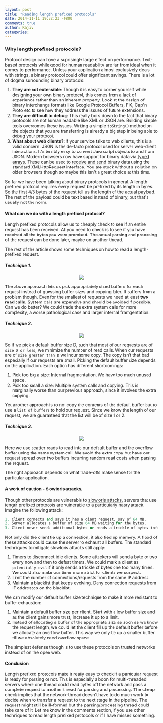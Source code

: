 ```yaml
---
layout: post
title: "Reading length prefixed protocols"
date: 2014-11-11 19:52:23 -0800
comments: true
author: Rajiv
categories: 
---
```

### Why length prefixed protocols?

Protocol design can have a suprisingly large effect on performance. Text-based protocols while good for human readability are far from ideal when it comes to performance. Unless your application almost exclusively deals with strings, a binary protocol could offer significant savings. There is a lot of dogma surrounding binary protocols:
<!-- more -->
1.  **They are not extensible**: Though it is easy to corner yourself while designing your own binary protocol, this comes from a lack of experience rather than an inherent property. Look at the design of binary interchange formats like Google Protocol Buffers, FIX, Cap'n Proto etc to see how they address the issues of future extensions.
2.  **They are difficult to debug**: This really boils down to the fact that binary protocols are not human readable like XML or JSON are. Building simple tools overcomes these issues. Writing a simple ```toString()``` method on the objects that you are transferring is already a big step in being able to debug your protocol.
3.  **What about web clients?**: If your service talks to web clients, this is a valid concern. JSON is the de-facto protocol used for server web-client interactions. It's terribly easy to convert Javascript objects to and from JSON. Modern browsers now have support for binary data via [typed arrays](https://developer.mozilla.org/en-US/docs/Web/JavaScript/Typed_arrays). These can be used to [receive and send](https://developer.mozilla.org/en-US/docs/Web/API/XMLHttpRequest/Sending_and_Receiving_Binary_Data) binary data using the standard XMLHttpRequest interface. You are stuck without a solution on older browsers though so maybe this isn't a great choice at this time.


So far we have been talking about binary protocols in general. A length prefixed protocol requires every request be prefixed by its length in bytes. So the first 4/8 bytes of the request tell us the length of the actual payload. The rest of the payload could be text based instead of binary, but that's usually not the norm.

#### What can we do with a length prefixed protocol?
Length prefixed protocols allow us to cheaply check to see if an entire request has been received. All you need to check is to see if you have received all the bytes you were promised. The actual parsing and procesing of the request can be done later, maybe on another thread.

The rest of the article shows some techniques on how to read a length-prefixed request.
##### Technique 1.
<p align="center">
<img src="/images/lpp-2.svg">
</p>

The above approach lets us pick appropriately sized buffers for each request instead of guessing buffer sizes and copying later. It suffers from a problem though. Even for the smallest of requests we need at least **two read calls**. System calls are expensive and should be avoided if possible. Can we do better? We could trade the extra system calls for more complexity, a worse pathological case and larger internal framgentation.
##### Technique 2.
<p align="center">
<img src="/images/lpp-3.svg">
</p>

So if we pick a default buffer size D, such that most of our requests are of ```size D or less```, we minimize the number of read calls. When our requests are of ```size greater than D``` we incur some copy. The copy isn't that bad especially if our requests are small. Picking the default buffer size depends on the application. Each option has different shortcomings:

1.  Pick too big a size: Internal fragmentation. We have too much unused space.
2.  Pick too small a size: Multiple system calls and copying. This is marginally worse than our previous approach, since it involves the extra copying.

Yet another approach is to not copy the contents of the default buffer but to use a ```list of buffers``` to hold our request. Since we know the length of our request, we are guaranteed that the list will be of size 1 or 2.
##### Technique 3.
<p align="center">
<img src="/images/lpp-4.svg">
</p>

Here we use scatter reads to read into our default buffer and the overflow buffer using the same system call. We avoid the extra copy but have our request spread over two buffers incurring random read costs when parsing the request.

The right approach depends on what trade-offs make sense for the particular application.

#### A work of caution - Slowloris attacks.

Though other protocols are vulnerable to [slowloris attacks](http://en.wikipedia.org/wiki/Slowloris), servers that use length prefixed protocols are vulnerable to a particularly nasty attack. Imagine the following attack:

``` cpp Slowloris attack
1. Client connects and says it has a giant request, say of 64 MB.
2. Server allocates a buffer of size 64 MB waiting for the bytes.
3. Client never sends additional bytes or sends a trickle of bytes infrequently.
```
Not only did the client tie up a connection, it also tied up memory. A flood of these attacks could cause the server to exhaust all buffers. The standard techniques to mitigate slowloris attacks still apply:

1.  Timers to disconnect idle clients. Some attackers will send a byte or two every now and then to defeat timers. We could mark a client as ```potentially evil``` if it only sends a trickle of bytes one too many times. We could also make our timer more strict for clients we suspect.
2.  Limit the number of connections/requests from the same IP address.
3.  Maintain a blacklist that keeps evolving. Deny connection requests from IP addresses on the blacklist.

We can modify our default buffer size technique to make it more resistant to buffer exhaustion:

1.  Maintain a default buffer size per client. Start with a low buffer size and as the client gains more trust, increase it up to a limit.
2.  Instead of allocating a buffer of the appropriate size as soon as we know the request length, we could let the client fill up the default buffer before we allocate an overflow buffer. This way we only tie up a smaller buffer till we absolutely need overflow space.

The simplest defense though is to use these protocols on trusted networks instead of on the open web.

#### Conclusion
Length prefixed protocols make it really easy to check if a particular request is ready for parsing or not. This is especially a boon for multi-threaded servers where one thread could read bytes off the network and pass a complete request to another thread for parsing and processing. The cheap check implies that the network-thread doesn't have to do much work to decide when to transfer a request to the next stage in the pipeline. The request might still be ill-formed but the parsing/processing thread could take care of it. Let me know in the comments section, if you use other techniques to read length prefixed protocols or if I have missed something.
